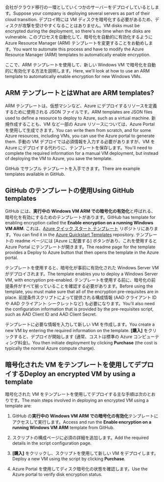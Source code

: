<span data-ttu-id="15933-101">会社がクラウド移行の一環としていくつかのサーバーをデプロイしているとします。</span><span class="sxs-lookup"><span data-stu-id="15933-101">Suppose your company is deploying several servers as part of their cloud transition.</span></span> <span data-ttu-id="15933-102">デプロイ時には VM ディスクを暗号化する必要があるため、ディスクが攻撃を受けやすくなることはありません。</span><span class="sxs-lookup"><span data-stu-id="15933-102">VM disks must be encrypted during the deployment, so there's no time when the disks are vulnerable.</span></span> <span data-ttu-id="15933-103">このプロセスを自動化して、暗号化を自動的に有効化するように Azure Resource Manager (ARM) テンプレートを変更することをお勧めします。</span><span class="sxs-lookup"><span data-stu-id="15933-103">You want to automate this process and have to modify the Azure Resource Manager (ARM) templates to automatically enable encryption.</span></span>

<span data-ttu-id="15933-104">ここで、ARM テンプレートを使用して、新しい Windows VM で暗号化を自動的に有効化する方法を説明します。</span><span class="sxs-lookup"><span data-stu-id="15933-104">Here, we'll look at how to use an ARM template to automatically enable encryption for new Windows VMs.</span></span>

## <a name="what-are-arm-templates"></a><span data-ttu-id="15933-105">ARM テンプレートとは</span><span class="sxs-lookup"><span data-stu-id="15933-105">What are ARM templates?</span></span>

<span data-ttu-id="15933-106">ARM テンプレートは、仮想マシンなど、Azure にデプロイするリソースを定義するために使用される JSON ファイルです。</span><span class="sxs-lookup"><span data-stu-id="15933-106">ARM templates are JSON files used to define a resource to deploy to Azure, such as a virtual machine.</span></span> <span data-ttu-id="15933-107">新規作成することも、VM など一部の Azure リソースについては、Azure Portal を使用して生成できます。</span><span class="sxs-lookup"><span data-stu-id="15933-107">You can write them from scratch, and for some Azure resources, including VMs, you can use the Azure portal to generate them.</span></span> <span data-ttu-id="15933-108">手動の VM デプロイでは必須情報を入力する必要がありますが、VM を Azure にデプロイする代わりに、テンプレートを保存します。</span><span class="sxs-lookup"><span data-stu-id="15933-108">You'll need to complete the required information for a manual VM deployment, but instead of deploying the VM to Azure, you save the template.</span></span>

<span data-ttu-id="15933-109">GitHub でサンプル テンプレートを入手できます。</span><span class="sxs-lookup"><span data-stu-id="15933-109">There are example templates available in GitHub.</span></span>

## <a name="using-github-templates"></a><span data-ttu-id="15933-110">GitHub のテンプレートの使用</span><span class="sxs-lookup"><span data-stu-id="15933-110">Using GitHub templates</span></span>

<span data-ttu-id="15933-111">GitHub には、**実行中の Windows VM ARM での暗号化の有効化**と呼ばれる、暗号化を有効にするためのテンプレートがあります。</span><span class="sxs-lookup"><span data-stu-id="15933-111">GitHub has template for enabling encryption called the **Enable encryption on a running Windows VM ARM**.</span></span> <span data-ttu-id="15933-112">これは、[Azure クイック スタート テンプレート](https://github.com/Azure/azure-quickstart-templates) リポジトリにあります。</span><span class="sxs-lookup"><span data-stu-id="15933-112">You can find it in the [Azure Quickstart Templates](https://github.com/Azure/azure-quickstart-templates) repository.</span></span> <span data-ttu-id="15933-113">テンプレートの readme ページには [Azure に配置する] ボタンがあり、これを使用すると Azure Portal にテンプレートが開きます。</span><span class="sxs-lookup"><span data-stu-id="15933-113">The readme page for the template provides a Deploy to Azure button that then opens the template in the Azure portal.</span></span>

<span data-ttu-id="15933-114">テンプレートを使用すると、暗号化が事前に有効化された Windows Server VM がデプロイされます。</span><span class="sxs-lookup"><span data-stu-id="15933-114">The template enables you to deploy a Windows Server VM, with encryption pre-enabled.</span></span> <span data-ttu-id="15933-115">テンプレートを使用する前に、暗号化の前提条件がすべて揃っていることを確認する必要があります。</span><span class="sxs-lookup"><span data-stu-id="15933-115">Before using the template, you must make sure that all of the encryption pre-requisites are in place.</span></span> <span data-ttu-id="15933-116">前提条件スクリプトによって提供される構成情報 (AAD クライアント ID や AAD クライアント シークレットなど) も必要になります。</span><span class="sxs-lookup"><span data-stu-id="15933-116">You'll also need the configuration information that is provided by the pre-requisites script, such as AAD Client ID and AAD Client Secret.</span></span>

<span data-ttu-id="15933-117">テンプレートに必要な情報を入力して新しい VM を作成します。</span><span class="sxs-lookup"><span data-stu-id="15933-117">You create a new VM by entering the required information on the template.</span></span> <span data-ttu-id="15933-118">**[購入]** をクリックすると、デプロイが開始します (通常、コストは標準の Azure コンピューティング料金)。</span><span class="sxs-lookup"><span data-stu-id="15933-118">You then initiate deployment by clicking **Purchase** (the cost is typically the normal Azure compute charge).</span></span>

## <a name="deploy-an-encrypted-vm-by-using-a-template"></a><span data-ttu-id="15933-119">暗号化された VM をテンプレートを使用してデプロイする</span><span class="sxs-lookup"><span data-stu-id="15933-119">Deploy an encrypted VM by using a template</span></span>

<span data-ttu-id="15933-120">暗号化された VM をテンプレートを使用してデプロイする主な手順は次のとおりです。</span><span class="sxs-lookup"><span data-stu-id="15933-120">The main steps involved in deploying an encrypted VM using a template are:</span></span>

1. <span data-ttu-id="15933-121">GitHub の**実行中の Windows VM ARM での暗号化の有効化**テンプレートにアクセスして実行します。</span><span class="sxs-lookup"><span data-stu-id="15933-121">Access and run the **Enable encryption on a running Windows VM ARM** template from GitHub.</span></span>

1. <span data-ttu-id="15933-122">スクリプトの構成ページに必須の詳細を追加します。</span><span class="sxs-lookup"><span data-stu-id="15933-122">Add the required details in the script configuration page.</span></span>

1. <span data-ttu-id="15933-123">**[購入]** をクリックし、スクリプトを使用して新しい VM をデプロイします。</span><span class="sxs-lookup"><span data-stu-id="15933-123">Deploy a new VM using the script by clicking **Purchase**.</span></span>

1. <span data-ttu-id="15933-124">Azure Portal を使用してディスク暗号化の状態を確認します。</span><span class="sxs-lookup"><span data-stu-id="15933-124">Use the Azure portal to verify disk encryption status.</span></span>
